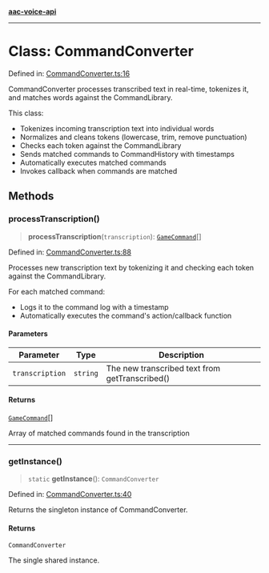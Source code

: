 [**aac-voice-api**](../../api-specification.md)

***

# Class: CommandConverter

Defined in: [CommandConverter.ts:16](https://github.com/Capstone-Projects-2025-Fall/project-001-aac-api/blob/681b1bef6f4d46f8f7614169d87f151ce783205a/src/CommandConverter.ts#L16)

CommandConverter processes transcribed text in real-time, tokenizes it,
and matches words against the CommandLibrary.

This class:
- Tokenizes incoming transcription text into individual words
- Normalizes and cleans tokens (lowercase, trim, remove punctuation)
- Checks each token against the CommandLibrary
- Sends matched commands to CommandHistory with timestamps
- Automatically executes matched commands
- Invokes callback when commands are matched

## Methods

### processTranscription()

> **processTranscription**(`transcription`): [`GameCommand`](../../commandLibrary/interfaces/GameCommand.md)[]

Defined in: [CommandConverter.ts:88](https://github.com/Capstone-Projects-2025-Fall/project-001-aac-api/blob/681b1bef6f4d46f8f7614169d87f151ce783205a/src/CommandConverter.ts#L88)

Processes new transcription text by tokenizing it and checking
each token against the CommandLibrary.

For each matched command:
- Logs it to the command log with a timestamp
- Automatically executes the command's action/callback function

#### Parameters

| Parameter | Type | Description |
| ------ | ------ | ------ |
| `transcription` | `string` | The new transcribed text from getTranscribed() |

#### Returns

[`GameCommand`](../../commandLibrary/interfaces/GameCommand.md)[]

Array of matched commands found in the transcription

***

### getInstance()

> `static` **getInstance**(): `CommandConverter`

Defined in: [CommandConverter.ts:40](https://github.com/Capstone-Projects-2025-Fall/project-001-aac-api/blob/681b1bef6f4d46f8f7614169d87f151ce783205a/src/CommandConverter.ts#L40)

Returns the singleton instance of CommandConverter.

#### Returns

`CommandConverter`

The single shared instance.
